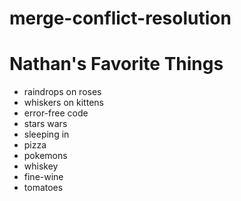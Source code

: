 # merge-conflict-resolution

# Nathan's Favorite Things

- raindrops on roses
- whiskers on kittens
- error-free code
- stars wars
- sleeping in
- pizza
- pokemons
- whiskey
- fine-wine
- tomatoes